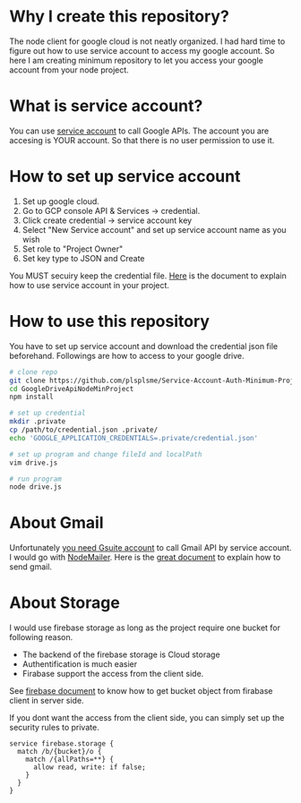 # Why I create this repository?

The node client for google cloud is not neatly organized.
I had hard time to figure out how to use service account to access my google account.
So here I am creating minimum repository to let you access your google account from your node project. 

# What is service account?

You can use [service account](https://cloud.google.com/iam/docs/understanding-service-accounts) to call Google APIs.
The account you are accesing is YOUR account. So that there is no user permission to use it.

# How to set up service account

1. Set up google cloud.
2. Go to GCP console API & Services -> credential.
3. Click create credential -> service account key
4. Select "New Service account" and set up service account name as you wish
5. Set role to "Project Owner"
6. Set key type to JSON and Create

You MUST secuiry keep the credential file.
[Here](https://cloud.google.com/docs/authentication/production) is the document to explain how to use service account in your project.

# How to use this repository

You have to set up service account and download the credential json file beforehand.
Followings are how to access to your google drive.

```bash
# clone repo
git clone https://github.com/plsplsme/Service-Account-Auth-Minimum-Project.git
cd GoogleDriveApiNodeMinProject
npm install

# set up credential
mkdir .private
cp /path/to/credential.json .private/
echo 'GOOGLE_APPLICATION_CREDENTIALS=.private/credential.json'

# set up program and change fileId and localPath
vim drive.js

# run program
node drive.js
```
# About Gmail

Unfortunately [you need Gsuite account](https://developers.google.com/identity/protocols/OAuth2ServiceAccount) to call Gmail API by service account. I would go with [NodeMailer](https://nodemailer.com/about/). Here is the [great document](https://codeburst.io/sending-an-email-using-nodemailer-gmail-7cfa0712a799) to explain how to send gmail. 

# About Storage

I would use firebase storage as long as the project require one bucket for following reason.

- The backend of the firebase storage is Cloud storage
- Authentification is much easier
- Firabase support the access from the client side.

See [firebase document](https://firebase.google.com/docs/storage/admin/start) to know how to get bucket object from firabase client in server side.

If you dont want the access from the client side, you can simply set up the security rules to private.

```
service firebase.storage {
  match /b/{bucket}/o {
    match /{allPaths=**} {
      allow read, write: if false;
    }
  }
}
```


